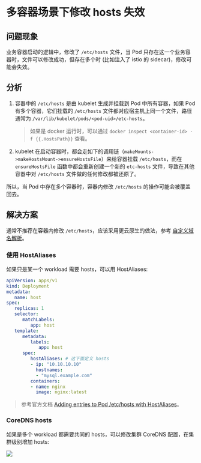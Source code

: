 # 多容器场景下修改 hosts 失效

## 问题现象

业务容器启动的逻辑中，修改了 `/etc/hosts` 文件，当 Pod 只存在这一个业务容器时，文件可以修改成功，但存在多个时 (比如注入了 istio 的 sidecar)，修改可能会失效。

## 分析

1. 容器中的 `/etc/hosts` 是由 kubelet 生成并挂载到 Pod 中所有容器，如果 Pod 有多个容器，它们挂载的 `/etc/hosts` 文件都对应宿主机上同一个文件，路径通常为 `/var/lib/kubelet/pods/<pod-uid>/etc-hosts`。
    > 如果是 docker 运行时，可以通过 `docker inspect <container-id> -f {{.HostsPath}}` 查看。

2. kubelet 在启动容器时，都会走如下的调用链（`makeMounts->makeHostsMount->ensureHostsFile`）来给容器挂载 `/etc/hosts`，而在 `ensureHostsFile` 函数中都会重新创建一个新的 `etc-hosts` 文件，导致在其他容器中对 `/etc/hosts` 文件做的任何修改都被还原了。

所以，当 Pod 中存在多个容器时，容器内修改 `/etc/hosts` 的操作可能会被覆盖回去。

## 解决方案

通常不推荐在容器内修改 `/etc/hosts`，应该采用更云原生的做法，参考 [自定义域名解析](../../../best-practices/dns/customize-dns-resolution)。

### 使用 HostAliases

如果只是某一个 workload 需要 hosts，可以用 HostAliases:

```yaml
apiVersion: apps/v1
kind: Deployment
metadata:
   name: host
spec:
   replicas: 1
   selector:
      matchLabels:
         app: host
   template:
      metadata:
         labels:
            app: host
      spec:
         hostAliases: # 这下面定义 hosts
         - ip: "10.10.10.10"
           hostnames:
           - "mysql.example.com"
         containers:
         - name: nginx
           image: nginx:latest
```

> 参考官方文档 [Adding entries to Pod /etc/hosts with HostAliases](https://kubernetes.io/docs/tasks/network/customize-hosts-file-for-pods/)。

### CoreDNS hosts

如果是多个 workload 都需要共同的 hosts，可以修改集群 CoreDNS 配置，在集群级别增加 hosts:

![](https://image-host-1251893006.cos.ap-chengdu.myqcloud.com/2023%2F09%2F25%2F20230925151945.png)
